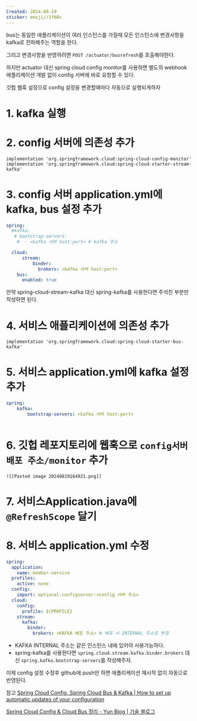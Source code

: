 ```yaml
---
Created: 2024-08-19
sticker: emoji//1f68c
---
```

bus는 동일한 애플리케이션이 여러 인스턴스를 가질때 모든 인스턴스에 변경사항을 kafka로 전파해주는 역할을 한다.

그리고 변경사항을 반영하려면 `POST /actuator/busrefresh`를 호출해야한다.

하지만 actuator 대신 spring cloud config monitor를 사용하면 별도의 webhook 애플리케이션 개발 없이 config 서버에 바로 요청할 수 있다.

깃헙 웹훅 설정으로 config 설정을 변경할때마다 자동으로 실행되게하자

# 1. kafka 실행
    
# 2. config 서버에 의존성 추가
    
```
implementation 'org.springframework.cloud:spring-cloud-config-monitor'
implementation 'org.springframework.cloud:spring-cloud-starter-stream-kafka'
```
    
# 3. config 서버 application.yml에 kafka, bus 설정 추가
    
```yaml
spring:
  #kafka:
   # bootstrap-servers:
	#  - <kafka 서버 host:port> # kafka 주소

  cloud:
	  stream:
		  binder:
			brokers: <kafka 서버 host:port>
	bus:
	  enabled: true
```
만약 spring-cloud-stream-kafka 대신 spring-kafka를 사용한다면 주석친 부분만 작성하면 된다.
    
# 4. 서비스 애플리케이션에 의존성 추가
    
```
implementation 'org.springframework.cloud:spring-cloud-starter-bus-kafka'
```
    
# 5. 서비스 application.yml에 kafka 설정 추가
    
```yaml
spring:
	kafka:
		bootstrap-servers: <kafka 서버 host:port>
	
```
    
# 6. 깃헙 레포지토리에 웹훅으로 `config서버 배포 주소/monitor` 추가
    ![[Pasted image 20240819164921.png]]

    
# 7. 서비스Application.java에 `@RefreshScope` 달기
    
# 8. 서비스 application.yml 수정
    
```yaml
spring:
  application:
	name: member-service
  profiles:
	active: none
  config:
	import: optional:configserver:<config 서버 주소>
  cloud:
	config:
	  profile: ${PROFILE}
	stream:
	  kafka:
		binder:
		  brokers: <KAFKA 배포 주소> # 배포 시 INTERNAL 주소로 변경
```
    
- KAFKA INTERNAL 주소는 같은 인스턴스 내에 있어야 사용가능하다.
- spring-kafka를 사용한다면 `spring.cloud.stream.kafka.binder.brokers` 대신 `spring.kafka.bootstrap-servers`를 작성해주자.

이제 config 설정 수정후 github에 push만 하면 애플리케이션 재시작 없이 자동으로 반영된다.

참고
[Spring Cloud Config, Spring Cloud Bus & Kafka | How to set up automatic updates of your configuration](https://dev.to/vrnsky/spring-cloud-config-spring-cloud-bus-kafka-how-to-set-up-automatic-updates-of-your-configuration-5d09)

[Spring Cloud Config & Cloud Bus 정리 - Yun Blog | 기술 블로그](https://cheese10yun.github.io/spring-config-client/#null)